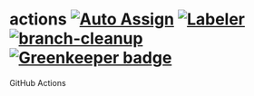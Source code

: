 # actions [![Auto Assign](https://github.com/cloudposse/actions/workflows/Auto%20Assign/badge.svg)](https://github.com/cloudposse/actions/actions?query=workflow%3A%22Auto+Assign%22) [![Labeler](https://github.com/cloudposse/actions/workflows/Labeler/badge.svg)](https://github.com/cloudposse/actions/actions?query=workflow%3A%22Labeler%22) [![branch-cleanup](https://github.com/cloudposse/actions/workflows/branch-cleanup/badge.svg)](https://github.com/cloudposse/actions/actions?query=workflow%3A%22branch-cleanup%22) [![Greenkeeper badge](https://badges.greenkeeper.io/bantrain/actions.svg)](https://greenkeeper.io/)

GitHub Actions

